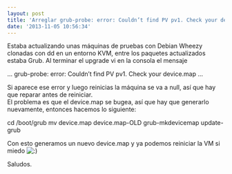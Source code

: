 ```yaml
---
layout: post
title: 'Arreglar grub-probe: error: Couldn’t find PV pv1. Check your device.map'
date: '2013-11-05 10:56:34'
---
```



Estaba actualizando unas máquinas de pruebas con Debian Wheezy clonadas con dd en un entorno KVM, entre los paquetes actualizados estaba Grub. Al terminar el upgrade vi en la consola el mensaje

 ... grub-probe: error: Couldn’t find PV pv1. Check your device.map ...

Si aparece ese error y luego reinicias la máquina se va a null, así que hay que reparar antes de reiniciar.  
 El problema es que el device.map se bugea, así que hay que generarlo nuevamente, entonces hacemos lo siguiente:

 cd /boot/grub mv device.map device.map-OLD grub-mkdevicemap update-grub

Con esto generamos un nuevo device.map y ya podemos reiniciar la VM si miedo ![:)](http://carlos.debianchile.cl/blog/wp-includes/images/smilies/simple-smile.png)

Saludos.


